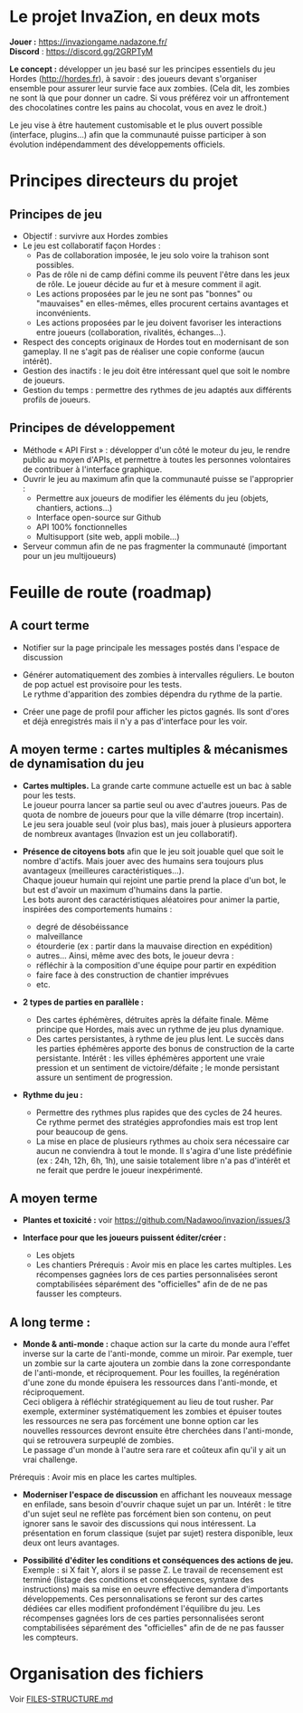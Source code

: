 # Le projet InvaZion, en deux mots

**Jouer :** https://invaziongame.nadazone.fr/  
**Discord** : https://discord.gg/2GRPTyM

**Le concept :** développer un jeu basé sur les principes essentiels du jeu Hordes (http://hordes.fr), à savoir : des joueurs devant s'organiser ensemble pour assurer leur survie face aux zombies. (Cela dit, les zombies ne sont là que pour donner un cadre. Si vous préférez voir un affrontement des chocolatines contre les pains au chocolat, vous en avez le droit.)

Le jeu vise à être hautement customisable et le plus ouvert possible (interface, plugins...)  afin que la communauté puisse participer à son évolution indépendamment des développements officiels.

# Principes directeurs du projet
## Principes de jeu
* Objectif : survivre aux Hordes zombies
* Le jeu est collaboratif façon Hordes :
  * Pas de collaboration imposée, le jeu solo voire la trahison sont possibles.
  * Pas de rôle ni de camp défini comme ils peuvent l'être dans les jeux de rôle. Le joueur décide au fur et à mesure comment il agit.
  * Les actions proposées par le jeu ne sont pas "bonnes" ou "mauvaises" en elles-mêmes, elles procurent certains avantages et inconvénients.
  * Les actions proposées par le jeu doivent favoriser les interactions entre joueurs (collaboration, rivalités, échanges...).
* Respect des concepts originaux de Hordes tout en modernisant de son gameplay. Il ne s'agit pas de réaliser une copie conforme (aucun intérêt).
* Gestion des inactifs : le jeu doit être intéressant quel que soit le nombre de joueurs.
* Gestion du temps : permettre des rythmes de jeu adaptés aux différents profils de joueurs.
	
## Principes de développement
* Méthode « API First » : développer d'un côté le moteur du jeu, le rendre public au moyen d'APIs, et permettre à toutes les personnes volontaires de contribuer à l'interface graphique. 
* Ouvrir le jeu au maximum afin que la communauté puisse se l'approprier :
  * Permettre aux joueurs de modifier les éléments du jeu (objets, chantiers, actions...) 
  * Interface open-source sur Github
  * API 100% fonctionnelles
  * Multisupport (site web, appli mobile...)
* Serveur commun afin de ne pas fragmenter la communauté (important pour un jeu multijoueurs)

# Feuille de route (roadmap)

## A court terme

* Notifier sur la page principale les messages postés dans l'espace de discussion

* Générer automatiquement des zombies à intervalles réguliers. Le bouton de pop actuel est provisoire pour les tests.  
Le rythme d'apparition des zombies dépendra du rythme de la partie.

* Créer une page de profil pour afficher les pictos gagnés. Ils sont d'ores et déjà enregistrés mais il n'y a pas d'interface pour les voir.

## A moyen terme : cartes multiples & mécanismes de dynamisation du jeu

* **Cartes multiples.** La grande carte commune actuelle est un bac à sable pour les tests.   
Le joueur pourra lancer sa partie seul ou avec d'autres joueurs. Pas de quota de nombre de joueurs pour que la ville démarre (trop incertain). Le jeu sera jouable seul (voir plus bas), mais jouer à plusieurs apportera de nombreux avantages (Invazion est un jeu collaboratif).

* **Présence de citoyens bots** afin que le jeu soit jouable quel que soit le nombre d'actifs. Mais jouer avec des humains sera toujours plus avantageux (meilleures caractéristiques...).   
Chaque joueur humain qui rejoint une partie prend la place d'un bot, le but est d'avoir un maximum d'humains dans la partie.  
Les bots auront des caractéristiques aléatoires pour animer la partie, inspirées des comportements humains :
	* degré de désobéissance
	* malveillance
	* étourderie (ex : partir dans la mauvaise direction en expédition)
	* autres...
Ainsi, même avec des bots, le joueur devra :
   - réfléchir à la composition d'une équipe pour partir en expédition
   - faire face à des construction de chantier imprévues
   - etc.

* **2 types de parties en parallèle :**
	* Des cartes éphémères, détruites après la défaite finale. Même principe que Hordes, mais avec un rythme de jeu plus dynamique. 
	* Des cartes persistantes, à rythme de jeu plus lent. Le succès dans les parties éphémères apporte des bonus de construction de la carte persistante.
	Intérêt : les villes éphémères apportent une vraie pression et un sentiment de victoire/défaite ; le monde persistant assure un sentiment de progression.
	
* **Rythme du jeu :**
   * Permettre des rythmes plus rapides que des cycles de 24 heures. Ce rythme permet des stratégies  approfondies mais est trop lent pour beaucoup de gens.
   * La mise en place de plusieurs rythmes au choix sera nécessaire car aucun ne conviendra à tout le monde. Il s'agira d'une liste prédéfinie (ex : 24h, 12h, 6h, 1h), une saisie totalement libre n'a pas d'intérêt et ne ferait que perdre le joueur inexpérimenté.


## A moyen terme

* **Plantes et toxicité :** voir https://github.com/Nadawoo/invazion/issues/3

* **Interface pour que les joueurs puissent éditer/créer :**
	* Les objets
	* Les chantiers
Prérequis : Avoir mis en place les cartes multiples. Les récompenses gagnées lors de ces parties personnalisées seront comptabilisées séparément des "officielles" afin de de ne pas fausser les compteurs.

## A long terme : 

* **Monde & anti-monde :** chaque action sur la carte du monde aura l'effet inverse sur la carte de l'anti-monde, comme un miroir. Par exemple, tuer un zombie sur la carte ajoutera un zombie dans la zone correspondante de l'anti-monde, et réciproquement. Pour les fouilles, la regénération d'une zone du monde épuisera les ressources dans l'anti-monde, et réciproquement.  
Ceci obligera à réfléchir stratégiquement au lieu de tout rusher. Par exemple, exterminer systématiquement les zombies et épuiser toutes les ressources ne sera pas forcément une bonne option car les nouvelles ressources devront ensuite être cherchées dans l'anti-monde, qui se retrouvera surpeuplé de zombies.  
Le passage d'un monde à l'autre sera rare et coûteux afin qu'il y ait un vrai challenge.

Prérequis : Avoir mis en place les cartes multiples.

* **Moderniser l'espace de discussion** en affichant les nouveaux message en enfilade, sans besoin d'ouvrir chaque sujet un par un. Intérêt : le titre d'un sujet seul ne reflète pas forcément bien son contenu, on peut ignorer sans le savoir des discussions qui nous intéressent.
La présentation en forum classique (sujet par sujet) restera disponible, leux deux ont leurs avantages. 

* **Possibilité d'éditer les conditions et conséquences des actions de jeu.** Exemple : si X fait Y, alors il se passe Z. Le travail de recensement est terminé (listage des conditions et conséquences, syntaxe des instructions) mais sa mise en oeuvre effective demandera d'importants développements.
Ces personnalisations se feront sur des cartes dédiées car elles modifient profondément l'équilibre du jeu. Les récompenses gagnées lors de ces parties personnalisées seront comptabilisées séparément des "officielles" afin de de ne pas fausser les compteurs.

# Organisation des fichiers
Voir [FILES-STRUCTURE.md](FILES-STRUCTURE.md) 
